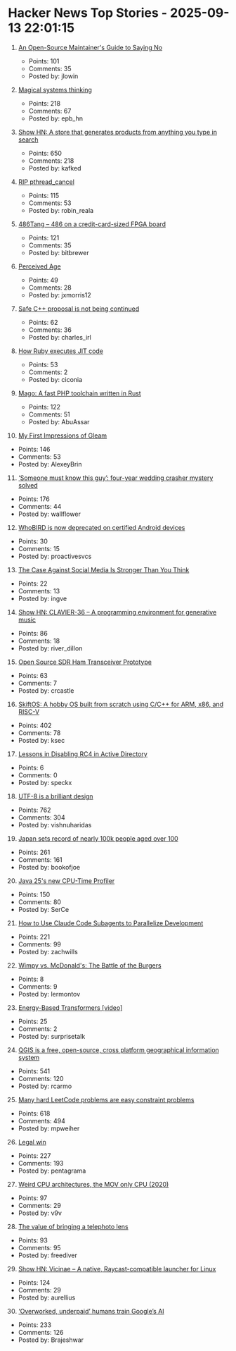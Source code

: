 # Hacker News Top Stories - 2025-09-13 22:01:15

1. [An Open-Source Maintainer's Guide to Saying No](https://www.jlowin.dev/blog/oss-maintainers-guide-to-saying-no)
   - Points: 101
   - Comments: 35
   - Posted by: jlowin

2. [Magical systems thinking](https://worksinprogress.co/issue/magical-systems-thinking/)
   - Points: 218
   - Comments: 67
   - Posted by: epb_hn

3. [Show HN: A store that generates products from anything you type in search](https://anycrap.shop/)
   - Points: 650
   - Comments: 218
   - Posted by: kafked

4. [RIP pthread_cancel](https://eissing.org/icing/posts/rip_pthread_cancel/)
   - Points: 115
   - Comments: 53
   - Posted by: robin_reala

5. [486Tang – 486 on a credit-card-sized FPGA board](https://nand2mario.github.io/posts/2025/486tang_486_on_a_credit_card_size_fpga_board/)
   - Points: 121
   - Comments: 35
   - Posted by: bitbrewer

6. [Perceived Age](https://sdan.io/blog/perceived-age)
   - Points: 49
   - Comments: 28
   - Posted by: jxmorris12

7. [Safe C++ proposal is not being continued](https://sibellavia.lol/posts/2025/09/safe-c-proposal-is-not-being-continued/)
   - Points: 62
   - Comments: 36
   - Posted by: charles_irl

8. [How Ruby executes JIT code](https://railsatscale.com/2025-09-08-how-ruby-executes-jit-code-the-hidden-mechanics-behind-the-magic/)
   - Points: 53
   - Comments: 2
   - Posted by: ciconia

9. [Mago: A fast PHP toolchain written in Rust](https://github.com/carthage-software/mago)
   - Points: 122
   - Comments: 51
   - Posted by: AbuAssar

10. [My First Impressions of Gleam](https://mtlynch.io/notes/gleam-first-impressions/)
   - Points: 146
   - Comments: 53
   - Posted by: AlexeyBrin

11. [‘Someone must know this guy’: four-year wedding crasher mystery solved](https://www.theguardian.com/uk-news/2025/sep/12/wedding-crasher-mystery-solved-four-years-bride-scotland)
   - Points: 176
   - Comments: 44
   - Posted by: wallflower

12. [WhoBIRD is now deprecated on certified Android devices](https://github.com/woheller69/whoBIRD)
   - Points: 30
   - Comments: 15
   - Posted by: proactivesvcs

13. [The Case Against Social Media Is Stronger Than You Think](https://arachnemag.substack.com/p/the-case-against-social-media-is)
   - Points: 22
   - Comments: 13
   - Posted by: ingve

14. [Show HN: CLAVIER-36 – A programming environment for generative music](https://clavier36.com/p/LtZDdcRP3haTWHErgvdM)
   - Points: 86
   - Comments: 18
   - Posted by: river_dillon

15. [Open Source SDR Ham Transceiver Prototype](https://m17project.org/2025/08/18/first-linht-tests/)
   - Points: 63
   - Comments: 7
   - Posted by: crcastle

16. [SkiftOS: A hobby OS built from scratch using C/C++ for ARM, x86, and RISC-V](https://skiftos.org)
   - Points: 402
   - Comments: 78
   - Posted by: ksec

17. [Lessons in Disabling RC4 in Active Directory](https://syfuhs.net/lessons-in-disabling-rc4-in-active-directory)
   - Points: 6
   - Comments: 0
   - Posted by: speckx

18. [UTF-8 is a brilliant design](https://iamvishnu.com/posts/utf8-is-brilliant-design)
   - Points: 762
   - Comments: 304
   - Posted by: vishnuharidas

19. [Japan sets record of nearly 100k people aged over 100](https://www.bbc.com/news/articles/cd07nljlyv0o)
   - Points: 261
   - Comments: 161
   - Posted by: bookofjoe

20. [Java 25's new CPU-Time Profiler](https://mostlynerdless.de/blog/2025/06/11/java-25s-new-cpu-time-profiler-1/)
   - Points: 150
   - Comments: 80
   - Posted by: SerCe

21. [How to Use Claude Code Subagents to Parallelize Development](https://zachwills.net/how-to-use-claude-code-subagents-to-parallelize-development/)
   - Points: 221
   - Comments: 99
   - Posted by: zachwills

22. [Wimpy vs. McDonald's: The Battle of the Burgers](https://www.historytoday.com/archive/history-matters/wimpy-vs-mcdonalds-battle-burgers)
   - Points: 8
   - Comments: 9
   - Posted by: lermontov

23. [Energy-Based Transformers [video]](https://www.youtube.com/watch?v=LUQkWzjv2RM)
   - Points: 25
   - Comments: 2
   - Posted by: surprisetalk

24. [QGIS is a free, open-source, cross platform geographical information system](https://github.com/qgis/QGIS)
   - Points: 541
   - Comments: 120
   - Posted by: rcarmo

25. [Many hard LeetCode problems are easy constraint problems](https://buttondown.com/hillelwayne/archive/many-hard-leetcode-problems-are-easy-constraint/)
   - Points: 618
   - Comments: 494
   - Posted by: mpweiher

26. [Legal win](https://ma.tt/2025/09/legal-win/)
   - Points: 227
   - Comments: 193
   - Posted by: pentagrama

27. [Weird CPU architectures, the MOV only CPU (2020)](https://justanotherelectronicsblog.com/?p=771)
   - Points: 97
   - Comments: 29
   - Posted by: v9v

28. [The value of bringing a telephoto lens](https://avidandrew.com/telephoto.html)
   - Points: 93
   - Comments: 95
   - Posted by: freediver

29. [Show HN: Vicinae – A native, Raycast-compatible launcher for Linux](https://github.com/vicinaehq/vicinae)
   - Points: 124
   - Comments: 29
   - Posted by: aurellius

30. [‘Overworked, underpaid’ humans train Google’s AI](https://www.theguardian.com/technology/2025/sep/11/google-gemini-ai-training-humans)
   - Points: 233
   - Comments: 126
   - Posted by: Brajeshwar

